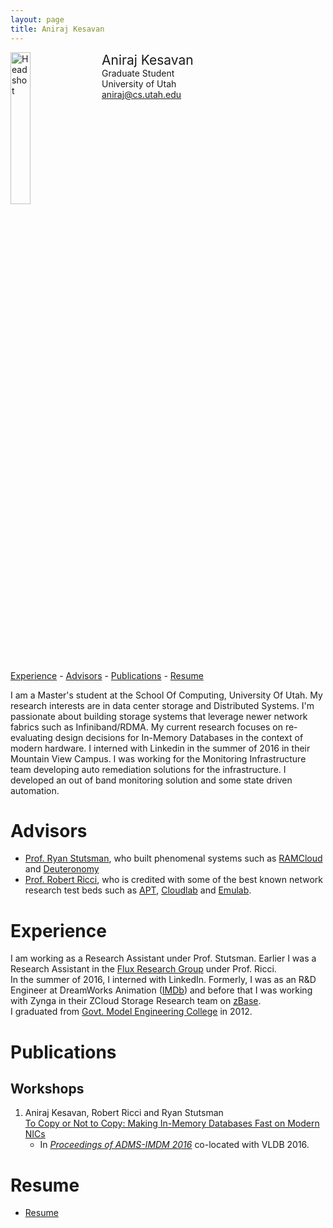 ```yaml
---
layout: page
title: Aniraj Kesavan
---
```


<div style="width: 100%; display: inline-block;">
<img src="{{ site.baseurl }}/public/aniraj-kesavan.jpeg" alt="Headshot" width="25%" style="float: left;"/>
<div style="float: left; padding-left: 20px;">
<span style="font-size: 150%;">Aniraj Kesavan</span><br>
Graduate Student<br>
University of Utah<br>
<a href="mailto:aniraj@cs.utah.edu">aniraj@cs.utah.edu</a>
</div>
</div>

<p></p>

[Experience](#workex) -
[Advisors](#advisors) -
[Publications](#publications) - 
[Resume](#cv)

I am a Master's student at the School Of Computing, University Of Utah. My research interests are in data center storage and Distributed Systems.
I'm passionate about building storage systems that leverage newer network fabrics such as Infiniband/RDMA. My current research focuses on re-evaluating design decisions for In-Memory Databases in the context of modern hardware.
I interned with Linkedin in the summer of 2016 in their Mountain View Campus. I was working for the Monitoring Infrastructure team developing auto remediation solutions for the infrastructure. I developed an out of band monitoring solution and some state driven automation.


# <a name="advisors"></a> Advisors
- [Prof. Ryan Stutsman](http://rstutsman.github.io/), who built phenomenal systems
such as [RAMCloud](http://ramcloud.stanford.edu/) and [Deuteronomy](https://www.microsoft.com/en-us/research/publication/high-performance-transactions-in-deuteronomy/)
- [Prof. Robert Ricci](http://www.flux.utah.edu/users/ricci/), who is credited with some of the best known network research test beds such as [APT](https://www.aptlab.net/), [Cloudlab](https://www.cloudlab.us) and [Emulab](http://emulab.net/).

# <a name="workex"></a> Experience
I am working as a Research Assistant under Prof. Stutsman.
Earlier I was a Research Assistant in the [Flux Research Group](https://www.flux.utah.edu/) under Prof. Ricci.<br>
In the summer of 2016, I interned with LinkedIn.
Formerly, I was as an R&D Engineer at DreamWorks Animation ([IMDb](http://www.imdb.com/name/nm6593212/))
and before that I was working with Zynga in their ZCloud Storage Research team on [zBase](https://zynga.com/blogs/engineering/zbase-high-performance-elastic-distributed-key-value-store-2).<br>
I graduated from [Govt. Model Engineering College](http://www.mec.ac.in/) in 2012.

# <a name="publications"></a> Publications

## Workshops

1. Aniraj Kesavan, Robert Ricci and Ryan Stutsman <br>
   [To Copy or Not to Copy: Making In-Memory Databases Fast on Modern NICs](https://www.flux.utah.edu/paper/kesavan-imdm2016)<br>
   - In *[Proceedings of ADMS-IMDM 2016](http://www.adms-conf.org/)* co-located with VLDB 2016.

# <a name="cv"></a> Resume

- [Resume](./public/cv-kesavan.pdf)
